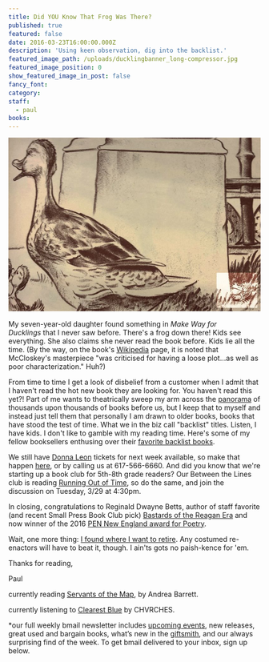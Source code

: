 ```yaml
---
title: Did YOU Know That Frog Was There?
published: true
featured: false
date: 2016-03-23T16:00:00.000Z
description: 'Using keen observation, dig into the backlist.'
featured_image_path: /uploads/ducklingbanner_long-compressor.jpg
featured_image_position: 0
show_featured_image_in_post: false
fancy_font:
category:
staff:
  - paul
books:
---
```



![full-img](/uploads/versions/ducklingbanner-compressor---x----800-550x---.jpg)

My seven-year-old daughter found something in *Make Way for Ducklings* that I never saw before. There's a frog down there! Kids see everything. She also claims she never read the book before. Kids lie all the time. (By the way, on the book's [Wikipedia](https://en.wikipedia.org/wiki/Make_Way_for_Ducklings) page, it is noted that McCloskey's masterpiece "was criticised for having a loose plot…as well as poor characterization." Huh?)

From time to time I get a look of disbelief from a customer when I admit that I haven't read the hot new book they are looking for. You haven't read this yet?! Part of me wants to theatrically sweep my arm across the [panorama](http://www.notesontheroad.com/Ying-s-Links/Stockholm-Public-Library-Imagined-by-Olivier-Charles.html) of thousands upon thousands of books before us, but I keep that to myself and instead just tell them that personally I am drawn to older books, books that have stood the test of time. What we in the biz call "backlist" titles. Listen, I have kids. I don't like to gamble with my reading time. Here's some of my fellow booksellers enthusing over their [favorite backlist books](https://www.youtube.com/watch?v=XMyH8Nc6qYI&amp;feature=youtu.be).

We still have [Donna Leon](http://www.brooklinebooksmith.com/events/2016-03/donna-leon-the-waters-of-eternal-youth/) tickets for next week available, so make that happen [here](https://www.eventbrite.com/e/donna-leon-330-tickets-21783461921), or by calling us at 617-566-6660. And did you know that we're starting up a book club for 5th-8th grade readers? Our Between the Lines club is reading [Running Out of Time](http://www.brooklinebooksmith-shop.com/book/9780689812361), so do the same, and join the discussion on Tuesday, 3/29 at 4:30pm.

In closing, congratulations to Reginald Dwayne Betts, author of staff favorite (and recent Small Press Book Club pick) [Bastards of the Reagan Era](http://www.brooklinebooksmith-shop.com/book/9781935536659) and now winner of the 2016 [PEN New England award for Poetry](http://www.pen-ne.org/pen-new-england-awards).

Wait, one more thing: [I found where I want to retire](http://www.popularmechanics.com/culture/movies/a19929/popeye-village/?dom=fb_ao&amp;src=social&amp;mag=pop). Any costumed re-enactors will have to beat it, though. I ain'ts gots no paish-kence for 'em.

Thanks for reading,

Paul

currently reading [Servants of the Map](http://www.nytimes.com/2002/02/03/books/biology-is-destiny-and-so-is-chemistry.html?pagewanted=all), by Andrea Barrett.

currently listening to [Clearest Blue](https://www.youtube.com/watch?v=BZyzX4c1vIs) by CHVRCHES.

\*our full weekly bmail newsletter includes [upcoming events](http://www.brooklinebooksmith.com/events/), new releases, great used and bargain books, what’s new in the [giftsmith](http://www.brooklinebooksmith.com/giftsmith/), and our always surprising find of the week. To get bmail delivered to your inbox, sign up below.
